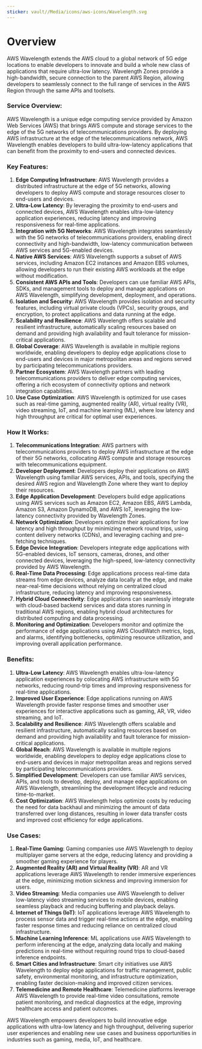 ```yaml
---
sticker: vault//Media/icons/aws-icons/Wavelength.svg
---
```

# Overview

AWS Wavelength extends the AWS cloud to a global network of 5G edge locations to enable developers to innovate and build a whole new class of applications that require ultra-low latency. Wavelength Zones provide a high-bandwidth, secure connection to the parent AWS Region, allowing developers to seamlessly connect to the full range of services in the AWS Region through the same APIs and toolsets.

### Service Overview:

AWS Wavelength is a unique edge computing service provided by Amazon Web Services (AWS) that brings AWS compute and storage services to the edge of the 5G networks of telecommunications providers. By deploying AWS infrastructure at the edge of the telecommunications network, AWS Wavelength enables developers to build ultra-low-latency applications that can benefit from the proximity to end-users and connected devices.

### Key Features:

1. **Edge Computing Infrastructure**: AWS Wavelength provides a distributed infrastructure at the edge of 5G networks, allowing developers to deploy AWS compute and storage resources closer to end-users and devices.
2. **Ultra-Low Latency**: By leveraging the proximity to end-users and connected devices, AWS Wavelength enables ultra-low-latency application experiences, reducing latency and improving responsiveness for real-time applications.
3. **Integration with 5G Networks**: AWS Wavelength integrates seamlessly with the 5G networks of telecommunications providers, enabling direct connectivity and high-bandwidth, low-latency communication between AWS services and 5G-enabled devices.
4. **Native AWS Services**: AWS Wavelength supports a subset of AWS services, including Amazon EC2 instances and Amazon EBS volumes, allowing developers to run their existing AWS workloads at the edge without modification.
5. **Consistent AWS APIs and Tools**: Developers can use familiar AWS APIs, SDKs, and management tools to deploy and manage applications on AWS Wavelength, simplifying development, deployment, and operations.
6. **Isolation and Security**: AWS Wavelength provides isolation and security features, including virtual private clouds (VPCs), security groups, and encryption, to protect applications and data running at the edge.
7. **Scalability and Resilience**: AWS Wavelength offers scalable and resilient infrastructure, automatically scaling resources based on demand and providing high availability and fault tolerance for mission-critical applications.
8. **Global Coverage**: AWS Wavelength is available in multiple regions worldwide, enabling developers to deploy edge applications close to end-users and devices in major metropolitan areas and regions served by participating telecommunications providers.
9. **Partner Ecosystem**: AWS Wavelength partners with leading telecommunications providers to deliver edge computing services, offering a rich ecosystem of connectivity options and network integration capabilities.
10. **Use Case Optimization**: AWS Wavelength is optimized for use cases such as real-time gaming, augmented reality (AR), virtual reality (VR), video streaming, IoT, and machine learning (ML), where low latency and high throughput are critical for optimal user experiences.

### How It Works:

1. **Telecommunications Integration**: AWS partners with telecommunications providers to deploy AWS infrastructure at the edge of their 5G networks, collocating AWS compute and storage resources with telecommunications equipment.
2. **Developer Deployment**: Developers deploy their applications on AWS Wavelength using familiar AWS services, APIs, and tools, specifying the desired AWS region and Wavelength Zone where they want to deploy their resources.
3. **Edge Application Development**: Developers build edge applications using AWS services such as Amazon EC2, Amazon EBS, AWS Lambda, Amazon S3, Amazon DynamoDB, and AWS IoT, leveraging the low-latency connectivity provided by Wavelength Zones.
4. **Network Optimization**: Developers optimize their applications for low latency and high throughput by minimizing network round trips, using content delivery networks (CDNs), and leveraging caching and pre-fetching techniques.
5. **Edge Device Integration**: Developers integrate edge applications with 5G-enabled devices, IoT sensors, cameras, drones, and other connected devices, leveraging the high-speed, low-latency connectivity provided by AWS Wavelength.
6. **Real-Time Data Processing**: Edge applications process real-time data streams from edge devices, analyze data locally at the edge, and make near-real-time decisions without relying on centralized cloud infrastructure, reducing latency and improving responsiveness.
7. **Hybrid Cloud Connectivity**: Edge applications can seamlessly integrate with cloud-based backend services and data stores running in traditional AWS regions, enabling hybrid cloud architectures for distributed computing and data processing.
8. **Monitoring and Optimization**: Developers monitor and optimize the performance of edge applications using AWS CloudWatch metrics, logs, and alarms, identifying bottlenecks, optimizing resource utilization, and improving overall application performance.

### Benefits:

1. **Ultra-Low Latency**: AWS Wavelength enables ultra-low-latency application experiences by colocating AWS infrastructure with 5G networks, reducing round-trip times and improving responsiveness for real-time applications.
2. **Improved User Experience**: Edge applications running on AWS Wavelength provide faster response times and smoother user experiences for interactive applications such as gaming, AR, VR, video streaming, and IoT.
3. **Scalability and Resilience**: AWS Wavelength offers scalable and resilient infrastructure, automatically scaling resources based on demand and providing high availability and fault tolerance for mission-critical applications.
4. **Global Reach**: AWS Wavelength is available in multiple regions worldwide, enabling developers to deploy edge applications close to end-users and devices in major metropolitan areas and regions served by participating telecommunications providers.
5. **Simplified Development**: Developers can use familiar AWS services, APIs, and tools to develop, deploy, and manage edge applications on AWS Wavelength, streamlining the development lifecycle and reducing time-to-market.
6. **Cost Optimization**: AWS Wavelength helps optimize costs by reducing the need for data backhaul and minimizing the amount of data transferred over long distances, resulting in lower data transfer costs and improved cost efficiency for edge applications.

### Use Cases:

1. **Real-Time Gaming**: Gaming companies use AWS Wavelength to deploy multiplayer game servers at the edge, reducing latency and providing a smoother gaming experience for players.
2. **Augmented Reality (AR) and Virtual Reality (VR)**: AR and VR applications leverage AWS Wavelength to render immersive experiences at the edge, minimizing motion sickness and improving immersion for users.
3. **Video Streaming**: Media companies use AWS Wavelength to deliver low-latency video streaming services to mobile devices, enabling seamless playback and reducing buffering and playback delays.
4. **Internet of Things (IoT)**: IoT applications leverage AWS Wavelength to process sensor data and trigger real-time actions at the edge, enabling faster response times and reducing reliance on centralized cloud infrastructure.
5. **Machine Learning Inference**: ML applications use AWS Wavelength to perform inferencing at the edge, analyzing data locally and making predictions in real-time without requiring round trips to cloud-based inference endpoints.
6. **Smart Cities and Infrastructure**: Smart city initiatives use AWS Wavelength to deploy edge applications for traffic management, public safety, environmental monitoring, and infrastructure optimization, enabling faster decision-making and improved citizen services.
7. **Telemedicine and Remote Healthcare**: Telemedicine platforms leverage AWS Wavelength to provide real-time video consultations, remote patient monitoring, and medical diagnostics at the edge, improving healthcare access and patient outcomes.

AWS Wavelength empowers developers to build innovative edge applications with ultra-low latency and high throughput, delivering superior user experiences and enabling new use cases and business opportunities in industries such as gaming, media, IoT, and healthcare.